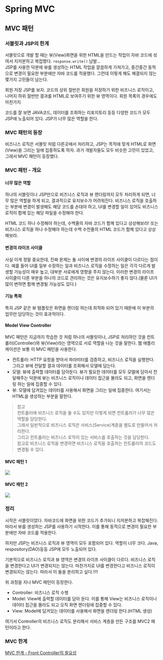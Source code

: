 # Spring MVC

## MVC 패턴

### 서블릿과 JSP의 한계

서블릿으로 개발 할 때는 뷰(View)화면을 위한 HTML을 만드는 작업이 자바 코드에 섞여서 지저분하고 복잡했다. `response.write()` 남발...       
JSP를 사용한 덕분에 뷰를 생성하는 HTML 작업을 깔끔하게 가져가고, 중간중간 동적으로 변경이 필요한 부분에만 자바 코드를 적용했다. 그런데 이렇게 해도 해결되지 않는 몇가지 고민들이 남는다.

회원 저장 JSP를 보자. 코드의 상위 절반은 회원을 저장하기 위한 비즈니스 로직이고, 나머지 하위 절반만 결과를 HTML로 보여주기 위한 뷰 영역이다. 회원 목록의 경우에도 마찬가지

코드를 잘 보면 JAVA코드, 데이터를 조회하는 리포지토리 등등 다양한 코드가 모두 JSP에 노출되어 있다. JSP가 너무 많은 역할을 한다.

### MVC 패턴의 등장

비즈니스 로직은 서블릿 처럼 다른곳에서 처리하고, JSP는 목적에 맞게 HTML로 화면(View)을 그리는 일에 집중하도록 하자. 과거 개발자들도 모두 비슷한 고민이 있었고, 그래서 MVC 패턴이 등장했다.

### MVC 패턴 - 개요

#### 너무 많은 역할

하나의 서블릿이나 JSP만으로 비즈니스 로직과 뷰 랜더링까지 모두 처리하게 되면, 너무 많은 역할을 하게 되고, 결과적으로 유지보수가 어려워진다. 비즈니스 로직을 호출하는 부분에 변경이 발생해도 해당 코드를 손대야
하고, UI를 변경할 일이 있어도 비즈니스 로직이 함께 있는 해당 파일을 수정해야 한다.

HTML 코드 하나 수정해야 하는데, 수백줄의 자바 코드가 함께 있다고 상상해보라! 또는 비즈니스 로직을 하나 수정해야 하는데 수백 수천줄의 HTML 코드가 함께 있다고 상상해보라.

#### 변경의 라이프 사이클

사실 이게 정말 중요한데, 진짜 문제는 둘 사이에 변경의 라이프 사이클이 다르다는 점이다. 예를 들어 UI를 일부 수정하는 일과 비즈니스 로직을 수정하는 일은 각각 다르게 발생할 가능성이 매우 높고, 대부분 서로에게
영향을 주지 않는다. 이러한 변경의 라이프 사이클이 다른 부분을 하나의 코드로 관리하는 것은 유지보수하기 좋지 않다.(물론 UI가 많이 변하면 함께 변경될 가능성도 있다.)

#### 기능 특화

특히 JSP 같은 뷰 탬플릿은 화면을 랜더링 하는데 최적화 되어 있기 때문에 이 부분의 업무만 담당하는 것이 효과적이다.

#### Model View Controller

MVC 패턴은 지금까지 학습한 것 처럼 하나의 서블릿이나, JSP로 처리하던 것을 컨트롤러(Controller)와 뷰(View)라는 영역으로 서로 역할을 나눈 것을 말한다. 웹 애플리케이션은 보통 이 MVC 패턴을
사용한다.

* 컨트롤러: HTTP 요청을 받아서 파라미터를 검증하고, 비즈니스 로직을 실행한다. 그리고 뷰에 전달할 결과 데이터를 조회해서 모델에 담는다.
* 모델: 뷰에 출력할 데이터를 담아둔다. 뷰가 필요한 데이터를 모두 모델에 담아서 전달해주는 덕분에 뷰는 비즈니스 로직이나 데이터 접근을 몰라도 되고, 화면을 렌더링 하는 일에 집중할 수 있다.
* 뷰: 모델에 담겨있는 데이터를 사용해서 화면을 그리는 일에 집중한다. 여기서는 HTML을 생성하는 부분을 말한다.

> 참고        
> 컨트롤러에 비즈니스 로직을 둘 수도 있지만 이렇게 되면 컨트롤러가 너무 많은 역할을 담당한다.      
> 그래서 일반적으로 비즈니스 로직은 서비스(Service)계층을 별도로 만들어서 처리한다.     
> 그리고 컨트롤러는 비즈니스 로직이 있는 서비스를 호출하는 것을 담당한다.      
> 참고로 비즈니스 로직을 변경하면 비즈니스 로직을 호출하는 컨트롤러의 코드도 변경될 수 있다.

#### MVC 패턴 1

![](https://camo.githubusercontent.com/b096b244abb8f0de274b8aa58a273d20a80d64e12b8470e548b05758c1d7dc76/68747470733a2f2f692e6962622e636f2f466d7062396b312f62616e646963616d2d323032312d30362d30352d31362d31372d30312d3536352e6a7067)

#### MVC 패턴 2

![](https://camo.githubusercontent.com/937ec1abc4e0e1de7b1c7f9cf986eff6804831c7d0345fb6a5fa496be820214f/68747470733a2f2f692e6962622e636f2f57324d6a62486e2f62616e646963616d2d323032312d30362d30352d31362d31382d30362d3534342e6a7067)

### 정리

시작은 서블릿이었다. 자바코드에 화면을 위한 코드가 추가되니 지저분하고 복잡해진다. 따라서 뷰를 생성하는 JSP를 사용하기 시작한다. 이를 통해 동적으로 변경이 필요한 부분에만 자바 코드를 적용한다.

하지만 JSP는 비즈니스 로직과 뷰 영역이 모두 포함되어 있다. 역할이 너무 크다. Java, respository(DAO)등등 JSP에 모두 노출되어 있다.

기본적으로 비즈니스 로직과 뷰 영역은 변경의 라이프 사이클이 다르다. 비즈니스 로직을 변경한다고 UI가 변경되지는 않는다. 마찬가지로 UI를 변경한다고 비즈니스 로직이 변경되지는 않는다. 따라서 이 둘을 분리하고
싶다.!!!!

위 과정을 지나 MVC 패턴이 등장한다.

* Controller: 비즈니스 로직 수행
* Model: View에 출력할 데이터를 담아 둔다. 이를 통해 View는 비즈니스 로직이나 데이터 접근을 몰라도 되고 오직 화면 렌더링에 집중할 수 있다.
* View: Model에 담겨있는 데이터를 사용해서 화면을 렌더링 한다.(HTML 생성)

여기서 Controller의 비즈니스 로직도 분리해서 서비스 계층을 만든 구조를 MVC2 패턴이라고 한다.

### MVC 한계

[MVC 한계 - Front Controller의 필요성](https://github.com/Jungmin-Seo0527/Inflearn_SpringMVC/blob/master/til/3.%20%EC%84%9C%EB%B8%94%EB%A6%BF%2C%20JSP%2C%20MVC%20%ED%8C%A8%ED%84%B4.md)

